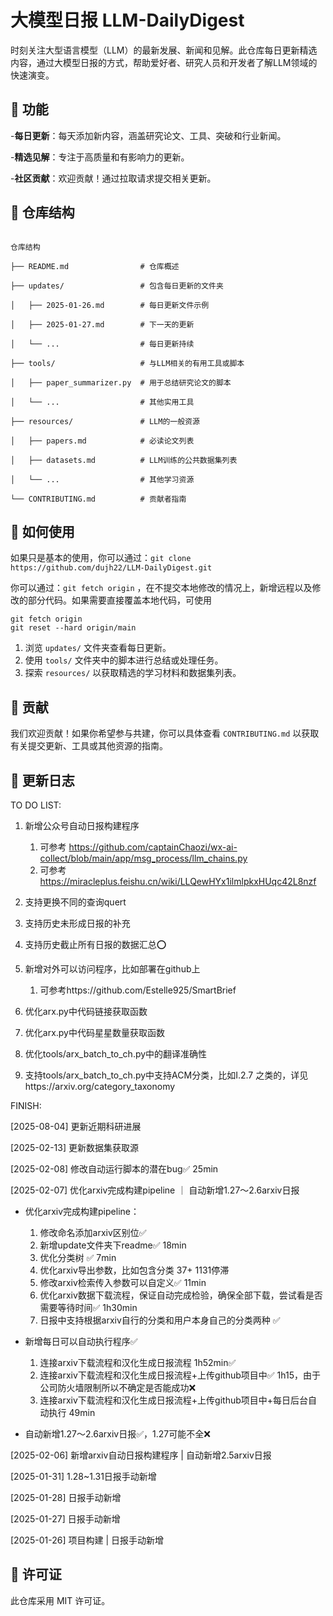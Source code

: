 # 大模型日报 LLM-DailyDigest

时刻关注大型语言模型（LLM）的最新发展、新闻和见解。此仓库每日更新精选内容，通过大模型日报的方式，帮助爱好者、研究人员和开发者了解LLM领域的快速演变。

## 📌 功能

-**每日更新**：每天添加新内容，涵盖研究论文、工具、突破和行业新闻。

-**精选见解**：专注于高质量和有影响力的更新。

-**社区贡献**：欢迎贡献！通过拉取请求提交相关更新。

## 📂 仓库结构

```

仓库结构

├── README.md                # 仓库概述

├── updates/                 # 包含每日更新的文件夹

│   ├── 2025-01-26.md        # 每日更新文件示例

│   ├── 2025-01-27.md        # 下一天的更新

│   └── ...                  # 每日更新持续

├── tools/                   # 与LLM相关的有用工具或脚本

│   ├── paper_summarizer.py  # 用于总结研究论文的脚本

│   └── ...                  # 其他实用工具

├── resources/               # LLM的一般资源

│   ├── papers.md            # 必读论文列表

│   ├── datasets.md          # LLM训练的公共数据集列表

│   └── ...                  # 其他学习资源

└── CONTRIBUTING.md          # 贡献者指南

```

## 🚀 如何使用

如果只是基本的使用，你可以通过：`git clone https://github.com/dujh22/LLM-DailyDigest.git`

你可以通过：`git fetch origin` ，在不提交本地修改的情况上，新增远程以及修改的部分代码。如果需要直接覆盖本地代码，可使用

```
git fetch origin
git reset --hard origin/main
```

1. 浏览 `updates/` 文件夹查看每日更新。
2. 使用 `tools/` 文件夹中的脚本进行总结或处理任务。
3. 探索 `resources/` 以获取精选的学习材料和数据集列表。

## 🤝 贡献

我们欢迎贡献！如果你希望参与共建，你可以具体查看 `CONTRIBUTING.md` 以获取有关提交更新、工具或其他资源的指南。

## 📅 更新日志

TO DO LIST:

1. 新增公众号自动日报构建程序

   1. 可参考 https://github.com/captainChaozi/wx-ai-collect/blob/main/app/msg_process/llm_chains.py
   2. 可参考 https://miracleplus.feishu.cn/wiki/LLQewHYx1ilmlpkxHUqc42L8nzf
2. 支持更换不同的查询quert
3. 支持历史未形成日报的补充
4. 支持历史截止所有日报的数据汇总⭕️
5. 新增对外可以访问程序，比如部署在github上

   1. 可参考https://github.com/Estelle925/SmartBrief
6. 优化arx.py中代码链接获取函数
7. 优化arx.py中代码星星数量获取函数
8. 优化tools/arx_batch_to_ch.py中的翻译准确性
9. 支持tools/arx_batch_to_ch.py中支持ACM分类，比如I.2.7 之类的，详见https://arxiv.org/category_taxonomy

FINISH:

[2025-08-04] 更新近期科研进展

[2025-02-13] 更新数据集获取源

[2025-02-08] 修改自动运行脚本的潜在bug✅ 25min

[2025-02-07] 优化arxiv完成构建pipeline ｜ 自动新增1.27～2.6arxiv日报

* 优化arxiv完成构建pipeline：

  1. 修改命名添加arxiv区别位✅
  2. 新增update文件夹下readme✅ 18min
  3. 优化分类树 ✅ 7min
  4. 优化arxiv导出参数，比如包含分类  37+ 1131停滞
  5. 修改arxiv检索传入参数可以自定义✅ 11min
  6. 优化arxiv数据下载流程，保证自动完成检验，确保全部下载，尝试看是否需要等待时间✅ 1h30min
  7. 日报中支持根据arxiv自行的分类和用户本身自己的分类两种 ✅
* 新增每日可以自动执行程序✅

  1. 连接arxiv下载流程和汉化生成日报流程 1h52min✅
  2. 连接arxiv下载流程和汉化生成日报流程+上传github项目中✅ 1h15，由于公司防火墙限制所以不确定是否能成功❌
  3. 连接arxiv下载流程和汉化生成日报流程+上传github项目中+每日后台自动执行 49min
* 自动新增1.27～2.6arxiv日报✅，1.27可能不全❌

[2025-02-06] 新增arxiv自动日报构建程序 | 自动新增2.5arxiv日报

[2025-01-31] 1.28~1.31日报手动新增

[2025-01-28] 日报手动新增

[2025-01-27] 日报手动新增

[2025-01-26] 项目构建 | 日报手动新增

## 🌟 许可证

此仓库采用 MIT 许可证。
